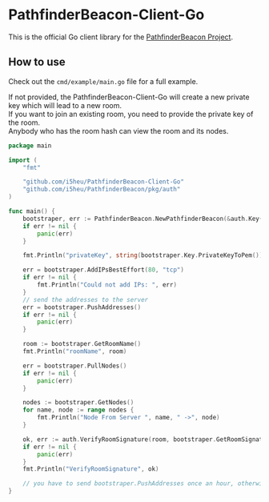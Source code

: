 # PathfinderBeacon-Client-Go

This is the official Go client library for the [PathfinderBeacon Project](https://github.com/i5heu/PathfinderBeacon).  

## How to use
Check out the `cmd/example/main.go` file for a full example.

If not provided, the PathfinderBeacon-Client-Go will create a new private key which will lead to a new room.  
If you want to join an existing room, you need to provide the private key of the room.  
Anybody who has the room hash can view the room and its nodes.

```go
package main

import (
	"fmt"

	"github.com/i5heu/PathfinderBeacon-Client-Go"
	"github.com/i5heu/PathfinderBeacon/pkg/auth"
)

func main() {
	bootstraper, err := PathfinderBeacon.NewPathfinderBeacon(&auth.Key{})
	if err != nil {
		panic(err)
	}

	fmt.Println("privateKey", string(bootstraper.Key.PrivateKeyToPem()))

	err = bootstraper.AddIPsBestEffort(80, "tcp")
	if err != nil {
		fmt.Println("Could not add IPs: ", err)
	}
	// send the addresses to the server
	err = bootstraper.PushAddresses()
	if err != nil {
		panic(err)
	}

	room := bootstraper.GetRoomName()
	fmt.Println("roomName", room)

	err = bootstraper.PullNodes()
	if err != nil {
		panic(err)
	}

	nodes := bootstraper.GetNodes()
	for name, node := range nodes {
		fmt.Println("Node From Server ", name, " ->", node)
	}

	ok, err := auth.VerifyRoomSignature(room, bootstraper.GetRoomSignatureBase64(), bootstraper.GetPublicKeyBase64())
	if err != nil {
		panic(err)
	}
	fmt.Println("VerifyRoomSignature", ok)

	// you have to send bootstraper.PushAddresses once an hour, otherwise the node will be removed from the list
}
```